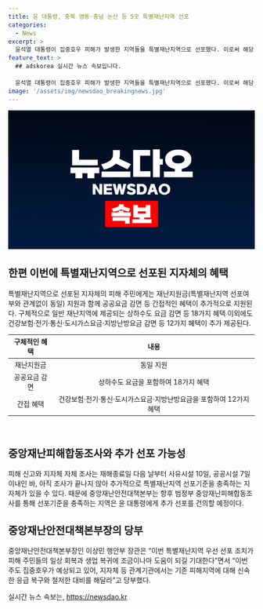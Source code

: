 ```yaml
---
title: 윤 대통령, 충북 영동·충남 논산 등 5곳 특별재난지역 선포
categories:
  - News
excerpt: >
  윤석열 대통령이 집중호우 피해가 발생한 지역들을 특별재난지역으로 선포했다. 이로써 해당 지자체는 국비로 일부 복구비를 지원받을 수 있게 되며, 재난지원금 및 공공요금 감면 등 다양한 혜택을 받을 수 있다. 중앙재난피해합동조사 전에 특별재난지역을 선포한 것은 신속한 수습과 복구를 위한 조치라고 정부는 설명했다. 앞으로도 추가 선포를 건의할 수 있으며, 관계기관에서는 피해지역에 대한 응급 복구와 대비를 강조했다.
feature_text: >
  ## adskorea 실시간 뉴스 속보입니다.

  윤석열 대통령이 집중호우 피해가 발생한 지역들을 특별재난지역으로 선포했다. 이로써 해당 지자체는 국비로 일부 복구비를 지원받을 수 있게 되며, 재난지원금 및 공공요금 감면 등 다양한 혜택을 받을 수 있다. 중앙재난피해합동조사 전에 특별재난지역을 선포한 것은 신속한 수습과 복구를 위한 조치라고 정부는 설명했다. 앞으로도 추가 선포를 건의할 수 있으며, 관계기관에서는 피해지역에 대한 응급 복구와 대비를 강조했다.
image: '/assets/img/newsdao_breakingnews.jpg'
---
```


<p><img src="/assets/img/newsdao_breakingnews.jpg" alt="adskorea 속보" /></p>

<h2 data-ke-size="size26">한편 이번에 특별재난지역으로 선포된 지자체의 혜택</h2>

<p data-ke-size="size16">특별재난지역으로 선포된 지자체의 피해 주민에게는 재난지원금(특별재난지역 선포여부와 관계없이 동일) 지원과 함께 공공요금 감면 등 간접적인 혜택이 추가적으로 지원된다. 구체적으로 일반 재난지역에 제공되는 상하수도 요금 감면 등 18가지 혜택 이외에도 건강보험·전기·통신·도시가스요금·지방난방요금 감면 등 12가지 혜택이 추가 제공된다.</p>

<table>
<thead>
<tr>
<th style="text-align: center;"><b>구체적인 혜택</b></th>
<th style="text-align: center;"><b>내용</b></th>
</tr>
</thead>
<tbody>
<tr>
<td style="text-align: center;">재난지원금</td>
<td style="text-align: center;">동일 지원</td>
</tr>
<tr>
<td style="text-align: center;">공공요금 감면</td>
<td style="text-align: center;">상하수도 요금을 포함하여 18가지 혜택</td>
</tr>
<tr>
<td style="text-align: center;">간접 혜택</td>
<td style="text-align: center;">건강보험·전기·통신·도시가스요금·지방난방요금을 포함하여 12가지 혜택</td>
</tr>
</tbody>
</table>

<p data-ke-size="size16">&nbsp;</p>

<h2 data-ke-size="size26">중앙재난피해합동조사와 추가 선포 가능성</h2>

<p data-ke-size="size16">피해 신고와 지자체 자체 조사는 재해종료일 다음 날부터 사유시설 10일, 공공시설 7일 이내인 바, 아직 조사가 끝나지 않아 추가적으로 특별재난지역 선포기준을 충족하는 지자체가 있을 수 있다. 때문에 중앙재난안전대책본부는 향후 범정부 중앙재난피해합동조사를 통해 선포기준을 충족하는 지역은 윤 대통령에게 추가 선포를 건의할 예정이다.</p>

<h2 data-ke-size="size26">중앙재난안전대책본부장의 당부</h2>

<p data-ke-size="size16">중앙재난안전대책본부장인 이상민 행안부 장관은 “이번 특별재난지역 우선 선포 조치가 피해 주민들의 일상 회복과 생업 복귀에 조금이나마 도움이 되길 기대한다”면서 “이번 주도 집중호우가 예상되고 있어, 지자체 등 관계기관에서는 기존 피해지역에 대해 신속한 응급 복구와 철저한 대비를 해달라”고 당부했다.</p>
실시간 뉴스 속보는, <a href="https://newsdao.kr" rel="dofollow">https://newsdao.kr</a>



